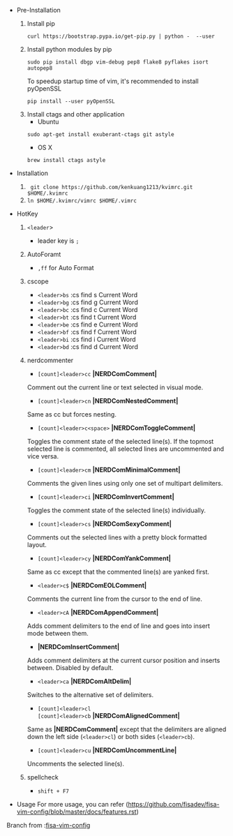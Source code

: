 - Pre-Installation
    1. Install pip 
        ```
        curl https://bootstrap.pypa.io/get-pip.py | python -  --user 
        ```
    2. Install python modules by pip 
        ```
        sudo pip install dbgp vim-debug pep8 flake8 pyflakes isort autopep8 
        ```
        To speedup startup time of vim, it's recommended to install pyOpenSSL
        ```
        pip install --user pyOpenSSL
        ```
    3. Install ctags and other application 
        * Ubuntu
        ```
        sudo apt-get install exuberant-ctags git astyle 
        ```
        * OS X
        ```
        brew install ctags astyle
        ```
- Installation
    1. ` git clone https://github.com/kenkuang1213/kvimrc.git $HOME/.kvimrc`
    2. ` ln $HOME/.kvimrc/vimrc $HOME/.vimrc `
- HotKey
    1. `<leader`>
        - leader key is `;`
    2. AutoForamt
       - `,ff` for Auto Format
    3. cscope 
       * `<leader>bs` :cs find s Current Word
       * `<leader>bg` :cs find g Current Word
       * `<leader>bc` :cs find c Current Word
       * `<leader>bt` :cs find t Current Word
       * `<leader>be` :cs find e Current Word
       * `<leader>bf` :cs find f Current Word
       * `<leader>bi` :cs find i Current Word
       * `<leader>bd` :cs find d Current Word
    4. nerdcommenter
        * `[count]<leader>cc` **|NERDComComment|**

        Comment out the current line or text selected in visual mode.

        * `[count]<leader>cn` **|NERDComNestedComment|**

        Same as <leader>cc but forces nesting.

        * `[count]<leader>c<space>` **|NERDComToggleComment|**

        Toggles the comment state of the selected line(s). If the topmost selected line is commented, all selected lines are uncommented and vice versa.

        * `[count]<leader>cm` **|NERDComMinimalComment|**

        Comments the given lines using only one set of multipart delimiters.

        * `[count]<leader>ci` **|NERDComInvertComment|**

        Toggles the comment state of the selected line(s) individually.

        * `[count]<leader>cs` **|NERDComSexyComment|**

        Comments out the selected lines with a pretty block formatted layout.

        * `[count]<leader>cy` **|NERDComYankComment|**

        Same as <leader>cc except that the commented line(s) are yanked first.

        * `<leader>c$` **|NERDComEOLComment|**

        Comments the current line from the cursor to the end of line.

        * `<leader>cA` **|NERDComAppendComment|**

        Adds comment delimiters to the end of line and goes into insert mode between them.

        * **|NERDComInsertComment|**

        Adds comment delimiters at the current cursor position and inserts between. Disabled by default.

        * `<leader>ca` **|NERDComAltDelim|**

        Switches to the alternative set of delimiters.

        * `[count]<leader>cl`  
        `[count]<leader>cb` **|NERDComAlignedComment|**

        Same as **|NERDComComment|** except that the delimiters are aligned down the left side (`<leader>cl`) or both sides (`<leader>cb`).

        * `[count]<leader>cu` **|NERDComUncommentLine|**

        Uncomments the selected line(s).
    5. spellcheck
        * `shift + F7`
        
- Usage
    For more usage, you can refer (https://github.com/fisadev/fisa-vim-config/blob/master/docs/features.rst)
    
Branch from :[fisa-vim-config](https://github.com/fisadev/fisa-vim-config)
